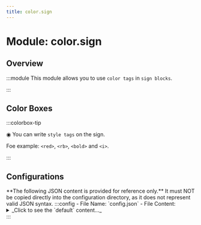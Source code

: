 ```yaml
---
title: color.sign
---
```



# Module: color.sign

## Overview
:::module
  This module allows you to use `color tags` in `sign blocks`.


:::
## Color Boxes

:::colorbox-tip

  ◉ You can write `style tags` on the sign.
  
  Foe example: `<red>`, `<rb>`, `<bold>` and `<i>`.


:::

## Configurations
<Admonition type="warning" icon="" title="">
**The following JSON content is provided for reference only.**
It must NOT be copied directly into the configuration directory, as it does not represent valid JSON syntax.
</Admonition>
:::config
- File Name: `config.json`
- File Content: 
<details>

<summary>_Click to see the `default` content..._</summary>

```json showLineNumbers title="config/fuji/modules/color/sign/config.json"
{
  /* By default, any player can use `all style tags`.
  Enable this option requires the player to has `corresponding permission` to use that `style tag`.
  
  For example, to use `<red>` tag, requires `fuji.style.sign.red` permission. */
  "requires_corresponding_permission_to_use_style_tag": false
}
```
</details>
:::
